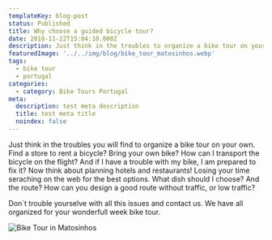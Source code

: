 ```yaml
---
templateKey: blog-post
status: Published
title: Why choose a guided bicycle tour?
date: 2018-11-22T15:04:10.000Z
description: Just think in the troubles to organize a bike tour on your own. Find a place to rent a bicycle? Bring your own bike? How can I transport the bicycle on the fly.
featuredImage: '../../img/blog/bike_tour_matosinhos.webp'
tags:
  - bike tour
  - portugal
categories:
  - category: Bike Tours Portugal
meta:
  description: test meta description
  title: test meta title
  noindex: false
---
```


Just think in the troubles you will find to organize a bike tour on your own. Find a store to rent a bicycle? Bring your own bike? How can I transport the bicycle on the flight? And if I have a trouble with my bike, I am prepared to fix it?
Now think about planning hotels and restaurants! Losing your time seraching on the web for the best options. What dish should I choose?
And the route? How can you design a good route without traffic, or low traffic?

Don´t trouble yourselve with all this issues and contact us. We have all organized for your wonderfull week bike tour. 

![Bike Tour in Matosinhos](../../img/blog/bike_tour_matosinhos.webp)

